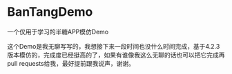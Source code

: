 # BanTangDemo
一个仅用于学习的半糖APP模仿Demo

这个Demo是我无聊写写的，我想接下来一段时间也没什么时间完成，基于4.2.3版本模仿的，完成度已经挺高的了，如果有谁像我这么无聊的话也可以把它完成再pull requests给我，最好提前跟我说声，谢谢。